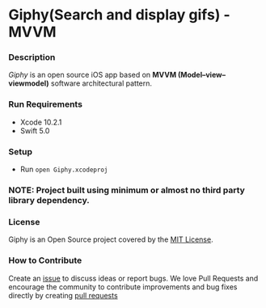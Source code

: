 # Giphy(Search and display gifs) - MVVM

### Description
*Giphy* is an open source iOS app based on __MVVM (Model–view–viewmodel)__ software architectural pattern.

### Run Requirements

* Xcode 10.2.1
* Swift 5.0

### Setup

* Run `open Giphy.xcodeproj`

### NOTE: Project built using minimum or almost no third party library dependency.

### License

Giphy is an Open Source project covered by the [MIT License](LICENSE).

### How to Contribute

Create an [issue](https://github.com/tirupati17/giphy-mvvm-swift/issues) to discuss ideas or report bugs. We
love Pull Requests and encourage the community to contribute improvements and bug fixes directly by
creating [pull requests](https://github.com/tirupati17/giphy-mvvm-swift/pulls)